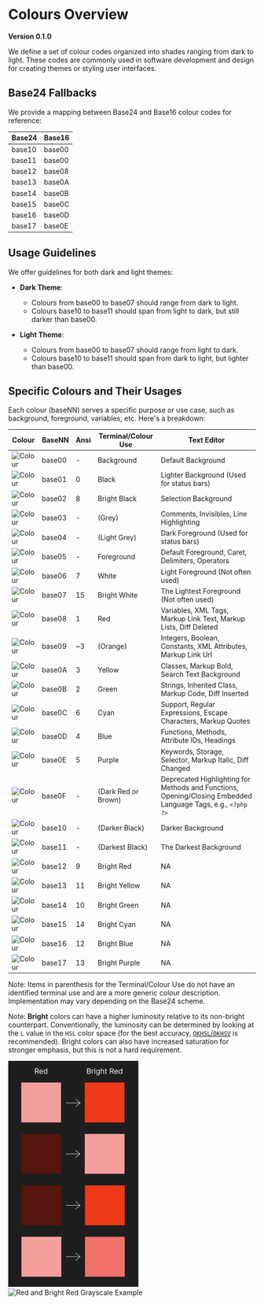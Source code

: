 # Colours Overview

**Version 0.1.0**

We define a set of colour codes organized into shades ranging from dark
to light. These codes are commonly used in software development and
design for creating themes or styling user interfaces.

## Base24 Fallbacks

We provide a mapping between Base24 and Base16 colour codes for
reference:

| Base24 | Base16 |
| ------ | ------ |
| base10 | base00 |
| base11 | base00 |
| base12 | base08 |
| base13 | base0A |
| base14 | base0B |
| base15 | base0C |
| base16 | base0D |
| base17 | base0E |

## Usage Guidelines

We offer guidelines for both dark and light themes:

- **Dark Theme**:
  - Colours from base00 to base07 should range from dark to light.
  - Colours base10 to base11 should span from light to dark, but still
	darker than base00.

- **Light Theme**:
  - Colours from base00 to base07 should range from light to dark.
  - Colours base10 to base11 should span from dark to light, but lighter
    than base00.

## Specific Colours and Their Usages

Each colour (baseNN) serves a specific purpose or use case, such as
background, foreground, variables, etc. Here's a breakdown:

| Colour                                                  | BaseNN | Ansi | Terminal/Colour Use | Text Editor |
| ------------------------------------------------------- | ------ | ---- | ------------------- | ----------- |
| ![Colour](https://placehold.co/25/282c34/000000?text=%2B) | base00 | -    | Background          | Default Background |
| ![Colour](https://placehold.co/25/3f4451/000000?text=%2B) | base01 | 0    | Black               | Lighter Background (Used for status bars) |
| ![Colour](https://placehold.co/25/4f5666/000000?text=%2B) | base02 | 8    | Bright Black        | Selection Background |
| ![Colour](https://placehold.co/25/545862/000000?text=%2B) | base03 | -    | (Grey)              | Comments, Invisibles, Line Highlighting |
| ![Colour](https://placehold.co/25/9196a1/000000?text=%2B) | base04 | -    | (Light Grey)        | Dark Foreground (Used for status bars) |
| ![Colour](https://placehold.co/25/abb2bf/000000?text=%2B) | base05 | -    | Foreground          | Default Foreground, Caret, Delimiters, Operators |
| ![Colour](https://placehold.co/25/e6e6e6/000000?text=%2B) | base06 | 7    | White               | Light Foreground (Not often used) |
| ![Colour](https://placehold.co/25/ffffff/000000?text=%2B) | base07 | 15   | Bright White        | The Lightest Foreground (Not often used) |
| ![Colour](https://placehold.co/25/e06c75/000000?text=%2B) | base08 | 1    | Red                 | Variables, XML Tags, Markup Link Text, Markup Lists, Diff Deleted |
| ![Colour](https://placehold.co/25/d19a66/000000?text=%2B) | base09 | ~3   | (Orange)            | Integers, Boolean, Constants, XML Attributes, Markup Link Url |
| ![Colour](https://placehold.co/25/e5c07b/000000?text=%2B) | base0A | 3    | Yellow              | Classes, Markup Bold, Search Text Background |
| ![Colour](https://placehold.co/25/98c379/000000?text=%2B) | base0B | 2    | Green               | Strings, Inherited Class, Markup Code, Diff Inserted |
| ![Colour](https://placehold.co/25/56b6c2/000000?text=%2B) | base0C | 6    | Cyan                | Support, Regular Expressions, Escape Characters, Markup Quotes |
| ![Colour](https://placehold.co/25/61afef/000000?text=%2B) | base0D | 4    | Blue                | Functions, Methods, Attribute IDs, Headings |
| ![Colour](https://placehold.co/25/c678dd/000000?text=%2B) | base0E | 5    | Purple              | Keywords, Storage, Selector, Markup Italic, Diff Changed |
| ![Colour](https://placehold.co/25/be5046/000000?text=%2B) | base0F | -    | (Dark Red or Brown) | Deprecated Highlighting for Methods and Functions, Opening/Closing Embedded Language Tags, e.g., `<?php ?>` |
| ![Colour](https://placehold.co/25/21252b/000000?text=%2B) | base10 | -    | (Darker Black)      | Darker Background |
| ![Colour](https://placehold.co/25/181a1f/000000?text=%2B) | base11 | -    | (Darkest Black)     | The Darkest Background |
| ![Colour](https://placehold.co/25/ff7b86/000000?text=%2B) | base12 | 9    | Bright Red          | NA |
| ![Colour](https://placehold.co/25/efb074/000000?text=%2B) | base13 | 11   | Bright Yellow       | NA |
| ![Colour](https://placehold.co/25/b1e18b/000000?text=%2B) | base14 | 10   | Bright Green        | NA |
| ![Colour](https://placehold.co/25/63d4e0/000000?text=%2B) | base15 | 14   | Bright Cyan         | NA |
| ![Colour](https://placehold.co/25/67cdff/000000?text=%2B) | base16 | 12   | Bright Blue         | NA |
| ![Colour](https://placehold.co/25/e48bff/000000?text=%2B) | base17 | 13   | Bright Purple       | NA |

Note: Items in parenthesis for the Terminal/Colour Use do not have an
identified terminal use and are a more generic colour description.
Implementation may vary depending on the Base24 scheme.

Note: **Bright** colors can have a higher luminosity relative to its
non-bright counterpart. Conventionally, the luminosity can be determined by
looking at the `L` value in the `HSL` color space (for the best accuracy,
[`OKHSL`/`OKHSV`](https://bottosson.github.io/misc/colorpicker) is recommended).
Bright colors can also have increased saturation for stronger emphasis, but this
is not a hard requirement.

![Red and Bright Red Example](https://github.com/tinted-theming/base24/blob/main/assets/red-and-bright-red-example.png?raw=true)
![Red and Bright Red Grayscale Example](https://github.com/tinted-theming/base24/blob/main/assets/red-and-bright-red-grayscale-example.png?raw=true)
